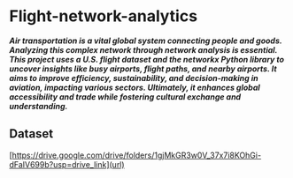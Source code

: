 # Flight-network-analytics

***Air transportation is a vital global system connecting people and goods. Analyzing this complex network through network analysis is essential. This project uses a U.S. flight dataset and the networkx Python library to uncover insights like busy airports, flight paths, and nearby airports. It aims to improve efficiency, sustainability, and decision-making in aviation, impacting various sectors. Ultimately, it enhances global accessibility and trade while fostering cultural exchange and understanding.***


## Dataset

[https://drive.google.com/drive/folders/1gjMkGR3w0V_37x7i8KOhGi-dFaIV699b?usp=drive_link](url)
